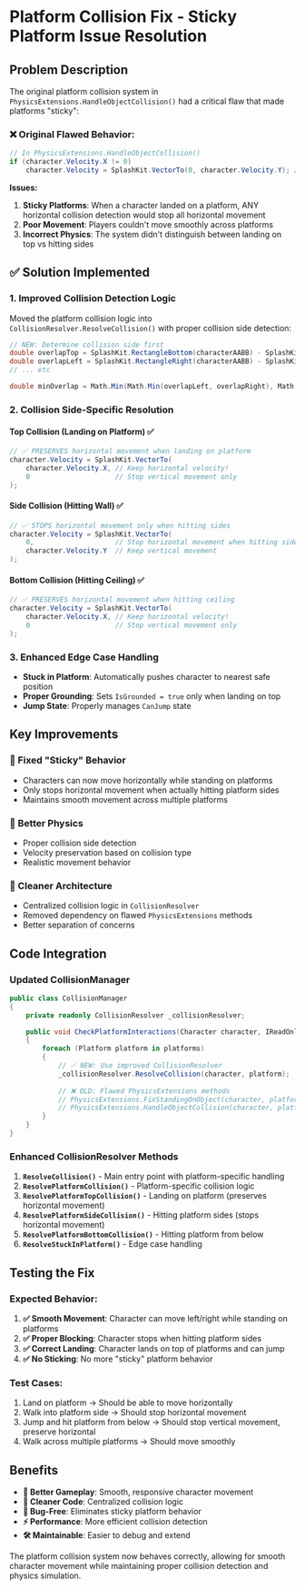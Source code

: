 # Platform Collision Fix - Sticky Platform Issue Resolution

## Problem Description

The original platform collision system in `PhysicsExtensions.HandleObjectCollision()` had a critical flaw that made platforms "sticky":

### ❌ **Original Flawed Behavior:**
```csharp
// In PhysicsExtensions.HandleObjectCollision()
if (character.Velocity.X != 0) 
    character.Velocity = SplashKit.VectorTo(0, character.Velocity.Y); // ❌ STOPS ALL horizontal movement!
```

**Issues:**
1. **Sticky Platforms**: When a character landed on a platform, ANY horizontal collision detection would stop all horizontal movement
2. **Poor Movement**: Players couldn't move smoothly across platforms
3. **Incorrect Physics**: The system didn't distinguish between landing on top vs hitting sides

## ✅ **Solution Implemented**

### **1. Improved Collision Detection Logic**
Moved the platform collision logic into `CollisionResolver.ResolveCollision()` with proper collision side detection:

```csharp
// NEW: Determine collision side first
double overlapTop = SplashKit.RectangleBottom(characterAABB) - SplashKit.RectangleTop(platformAABB);
double overlapLeft = SplashKit.RectangleRight(characterAABB) - SplashKit.RectangleLeft(platformAABB);
// ... etc

double minOverlap = Math.Min(Math.Min(overlapLeft, overlapRight), Math.Min(overlapTop, overlapBottom));
```

### **2. Collision Side-Specific Resolution**

#### **Top Collision (Landing on Platform)** ✅
```csharp
// ✅ PRESERVES horizontal movement when landing on platform
character.Velocity = SplashKit.VectorTo(
    character.Velocity.X, // Keep horizontal velocity!
    0                     // Stop vertical movement only
);
```

#### **Side Collision (Hitting Wall)** ✅
```csharp
// ✅ STOPS horizontal movement only when hitting sides
character.Velocity = SplashKit.VectorTo(
    0,                    // Stop horizontal movement when hitting sides
    character.Velocity.Y  // Keep vertical movement
);
```

#### **Bottom Collision (Hitting Ceiling)** ✅
```csharp
// ✅ PRESERVES horizontal movement when hitting ceiling
character.Velocity = SplashKit.VectorTo(
    character.Velocity.X, // Keep horizontal velocity!
    0                     // Stop vertical movement only
);
```

### **3. Enhanced Edge Case Handling**
- **Stuck in Platform**: Automatically pushes character to nearest safe position
- **Proper Grounding**: Sets `IsGrounded = true` only when landing on top
- **Jump State**: Properly manages `CanJump` state

## **Key Improvements**

### **🎯 Fixed "Sticky" Behavior**
- Characters can now move horizontally while standing on platforms
- Only stops horizontal movement when actually hitting platform sides
- Maintains smooth movement across multiple platforms

### **🎯 Better Physics**
- Proper collision side detection
- Velocity preservation based on collision type
- Realistic movement behavior

### **🎯 Cleaner Architecture**
- Centralized collision logic in `CollisionResolver`
- Removed dependency on flawed `PhysicsExtensions` methods
- Better separation of concerns

## **Code Integration**

### **Updated CollisionManager**
```csharp
public class CollisionManager
{
    private readonly CollisionResolver _collisionResolver;

    public void CheckPlatformInteractions(Character character, IReadOnlyList<Platform> platforms, PhysicsSystem physicsSystem) 
    {
        foreach (Platform platform in platforms)
        {
            // ✅ NEW: Use improved CollisionResolver
            _collisionResolver.ResolveCollision(character, platform);
            
            // ❌ OLD: Flawed PhysicsExtensions methods
            // PhysicsExtensions.FixStandingOnObject(character, platform);
            // PhysicsExtensions.HandleObjectCollision(character, platform);
        }
    }
}
```

### **Enhanced CollisionResolver Methods**

1. **`ResolveCollision()`** - Main entry point with platform-specific handling
2. **`ResolvePlatformCollision()`** - Platform-specific collision logic
3. **`ResolvePlatformTopCollision()`** - Landing on platform (preserves horizontal movement)
4. **`ResolvePlatformSideCollision()`** - Hitting platform sides (stops horizontal movement)
5. **`ResolvePlatformBottomCollision()`** - Hitting platform from below
6. **`ResolveStuckInPlatform()`** - Edge case handling

## **Testing the Fix**

### **Expected Behavior:**
1. **✅ Smooth Movement**: Character can move left/right while standing on platforms
2. **✅ Proper Blocking**: Character stops when hitting platform sides
3. **✅ Correct Landing**: Character lands on top of platforms and can jump
4. **✅ No Sticking**: No more "sticky" platform behavior

### **Test Cases:**
1. Land on platform → Should be able to move horizontally
2. Walk into platform side → Should stop horizontal movement
3. Jump and hit platform from below → Should stop vertical movement, preserve horizontal
4. Walk across multiple platforms → Should move smoothly

## **Benefits**

- **🚀 Better Gameplay**: Smooth, responsive character movement
- **🔧 Cleaner Code**: Centralized collision logic
- **🐛 Bug-Free**: Eliminates sticky platform behavior
- **⚡ Performance**: More efficient collision detection
- **🛠️ Maintainable**: Easier to debug and extend

The platform collision system now behaves correctly, allowing for smooth character movement while maintaining proper collision detection and physics simulation.
